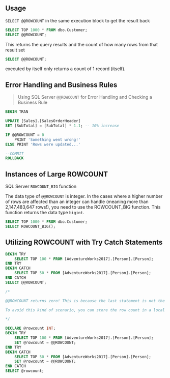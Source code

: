 
## Usage

`SELECT @@ROWCOUNT` in the same execution block to get the result back

```sql
SELECT TOP 1000 * FROM dbo.Customer;
SELECT @@ROWCOUNT;
```

This returns the query results and the count of how many rows from that result set

```sql
SELECT @@ROWCOUNT;
```

executed by itself only returns a count of 1 record (itself).

## Error Handling and Business Rules

> Using SQL Server `@@ROWCOUNT` for Error Handling and Checking a Business Rule

```sql
BEGIN TRAN

UPDATE [Sales].[SalesOrderHeader]
SET [SubTotal] = [SubTotal] * 1.1; -- 10% increase

IF @@ROWCOUNT = 0
    PRINT 'Something went wrong!'
ELSE PRINT 'Rows were updated...'

--COMMIT
ROLLBACK
```

## Instances of Large ROWCOUNT

SQL Server `ROWCOUNT_BIG` function

The data type of `@@ROWCOUNT` is integer. In the cases where a higher number of rows are affected than an integer can handle (meaning more than 2,147,483,647 rows!), you need to use the ROWCOUNT_BIG function. This function returns the data type `bigint`.

```sql
SELECT TOP 1000 * FROM dbo.Customer;
SELECT ROWCOUNT_BIG();
```

## Utilizing ROWCOUNT with Try Catch Statements

```sql
BEGIN TRY
    SELECT TOP 100 * FROM [AdventureWorks2017].[Person].[Person];
END TRY
BEGIN CATCH
    SELECT TOP 50 * FROM [AdventureWorks2017].[Person].[Person];
END CATCH
SELECT @@ROWCOUNT;

/*

@@ROWCOUNT returns zero! This is because the last statement is not the SELECT statement from the TRY block (which has been executed), it’s also not the one from the TRY block as it’s the last SELECT in the script. It’s the TRY/CATCH block itself! @@ROWCOUNT returns the affected rows from any statement, even if it’s not DML or a SELECT query.

To avoid this kind of scenario, you can store the row count in a local variable. The script would then look like this:

*/

DECLARE @rowcount INT;
BEGIN TRY
    SELECT TOP 100 * FROM [AdventureWorks2017].[Person].[Person];
    SET @rowcount = @@ROWCOUNT;
END TRY
BEGIN CATCH
    SELECT TOP 50 * FROM [AdventureWorks2017].[Person].[Person];
    SET @rowcount = @@ROWCOUNT;
END CATCH
SELECT @rowcount;
```

